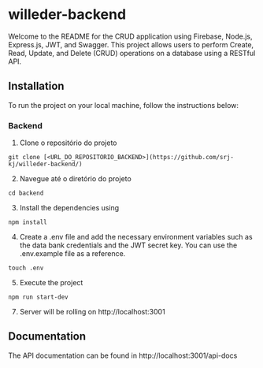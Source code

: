 # willeder-backend


<p>Welcome to the README for the CRUD application using Firebase, Node.js, Express.js, JWT, and Swagger. This project allows users to perform Create, Read, Update, and Delete (CRUD) operations on a database using a RESTful API.

## Installation

To run the project on your local machine, follow the instructions below:

### Backend

1. Clone o repositório do projeto

```
git clone [<URL_DO_REPOSITORIO_BACKEND>](https://github.com/srj-kj/willeder-backend/)
```
2. Navegue até o diretório do projeto

```
cd backend
```
3. Install the dependencies using

```
npm install
```
4. Create a .env file and add the necessary environment variables such as the data bank credentials and the JWT secret key. You can use the .env.example file as a reference.
```
touch .env
```

5. Execute the project

```
npm run start-dev
```
7. Server will be rolling on http://localhost:3001

## Documentation

The API documentation can be found in http://localhost:3001/api-docs


